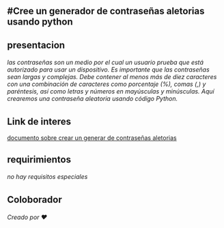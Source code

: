 #Cree un generador de contraseñas aletorias usando python
----------
## presentacion
###### las contraseñas son un medio por el cual un usuario prueba que está autorizado para usar un dispositivo. Es importante que las contraseñas sean largas y complejas. Debe contener al menos más de diez caracteres con una combinación de caracteres como porcentaje (%), comas (,) y paréntesis, así como letras y números en mayúsculas y minúsculas. Aquí crearemos una contraseña aleatoria usando código Python.
## Link de interes
[documento sobre crear un generar de contraseñas aletorias](https://www.geeksforgeeks.org/create-a-random-password-generator-using-python/)
## requirimientos
###### no hay requisitos especiales
## Coloborador
###### Creado por ❤ 